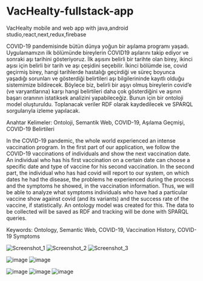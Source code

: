 # VacHealty-fullstack-app
VacHealty mobile and web app with java,android studio,react,next,redux,firebase

COVID-19 pandemisinde bütün dünya yoğun bir aşılama programı yaşadı. Uygulamamızın ilk bölümünde bireylerin COVID19 aşılarını takip ediyor ve sonraki aşı tarihini gösteriyoruz. İlk aşısını belirli bir tarihte olan birey, ikinci aşısı için belirli bir tarih ve aşı çeşidini seçebilir. İkinci bölümde ise, covid geçirmiş birey, hangi tarihlerde hastalığı geçirdiği ve süreç boyunca yaşadığı sorunları ve gösterdiği belirtileri aşı bilgilerininde kayıtlı olduğu sistemimize bildirecek. Böylece biz, belirli bir aşıyı olmuş bireylerin covid’e (ve varyantlarına) karşı hangi belirtileri daha çok gösterdiğini ve aşının başarı oranının istatiksek analizini yapabileceğiz. Bunun için bir ontoloji model oluşturuldu. Toplanacak veriler RDF olarak kaydedilecek ve SPARQL sorgularıyla izleme yapılacak.

Anahtar Kelimeler: Ontoloji, Semantik Web, COVID-19, Aşılama Geçmişi, COVID-19 Belirtileri

 
In the COVID-19 pandemic, the whole world experienced an intense vaccination program. In the first part of our application, we follow the COVID-19 vaccinations of individuals and show the next vaccination date. An individual who has his first vaccination on a certain date can choose a specific date and type of vaccine for his second vaccination. In the second part, the individual who has had covid will report to our system, on which dates he had the disease, the problems he experienced during the process and the symptoms he showed, in the vaccination information. Thus, we will be able to analyze what symptoms individuals who have had a particular vaccine show against covid (and its variants) and the success rate of the vaccine, if statistically. An ontology model was created for this. The data to be collected will be saved as RDF and tracking will be done with SPARQL queries.

Keywords: Ontology, Semantic Web, COVID-19, Vaccination History, COVID-19 Symptoms


![Screenshot_1](https://user-images.githubusercontent.com/78312646/182764007-16565178-a1b4-4db2-b27b-4868f00b13e2.png)
![Screenshot_2](https://user-images.githubusercontent.com/78312646/182764015-3a8e72d5-815e-4f62-9923-f2148e46d3ea.png)
![Screenshot_3](https://user-images.githubusercontent.com/78312646/182764017-41a2ceb1-630d-4675-ad9a-0d09e90f6aee.png)

![image](https://user-images.githubusercontent.com/78312646/182764378-61ea4bb9-ffbc-4210-90e7-1164f008dec5.png)
![image](https://user-images.githubusercontent.com/78312646/182764390-74d67363-7ebc-48a8-8ed3-0ca500840601.png)

![image](https://user-images.githubusercontent.com/78312646/182764803-9f4dfe5f-6098-4393-b0b0-5009d38f3a3a.png)
![image](https://user-images.githubusercontent.com/78312646/182764810-feb8457d-ca9a-4c29-ac40-654b4f67af2f.png)
![image](https://user-images.githubusercontent.com/78312646/182764819-8b090d8c-06f9-423e-a558-6d4ef46b4d59.png)



